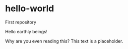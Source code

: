 # hello-world
First repository

Hello earthly beings!

Why are you even reading this? This text is a placeholder.
